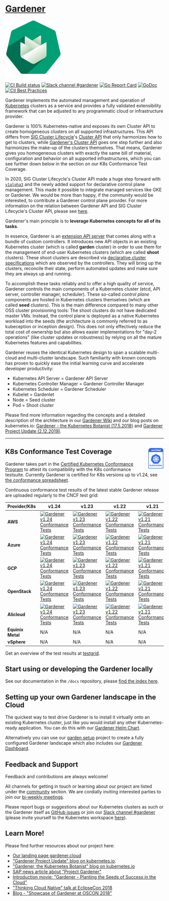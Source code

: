 # [Gardener](https://gardener.cloud)

![Gardener Logo](logo/gardener-large.png)

[![CI Build status](https://concourse.ci.gardener.cloud/api/v1/teams/gardener/pipelines/gardener-master/jobs/master-head-update-job/badge)](https://concourse.ci.gardener.cloud/teams/gardener/pipelines/gardener-master/jobs/master-head-update-job)
[![Slack channel #gardener](https://img.shields.io/badge/slack-gardener-brightgreen.svg?logo=slack)](https://kubernetes.slack.com/messages/gardener)
[![Go Report Card](https://goreportcard.com/badge/github.com/gardener/gardener)](https://goreportcard.com/report/github.com/gardener/gardener)
[![GoDoc](https://godoc.org/github.com/gardener/gardener?status.svg)](https://godoc.org/github.com/gardener/gardener)
[![CII Best Practices](https://bestpractices.coreinfrastructure.org/projects/1822/badge)](https://bestpractices.coreinfrastructure.org/projects/1822)

Gardener implements the automated management and operation of [Kubernetes](https://kubernetes.io/) clusters as a service and provides a fully validated extensibility framework that can be adjusted to any programmatic cloud or infrastructure provider.

Gardener is 100% Kubernetes-native and exposes its own Cluster API to create homogeneous clusters on all supported infrastructures. This API differs from [SIG Cluster Lifecycle](https://github.com/kubernetes/community/tree/master/sig-cluster-lifecycle)'s [Cluster API](https://github.com/kubernetes-sigs/cluster-api#cluster-api) that only harmonizes how to get to clusters, while [Gardener's Cluster API](./docs/api-reference/core.md#shoot) goes one step further and also harmonizes the make-up of the clusters themselves. That means, Gardener gives you homogeneous clusters with exactly the same bill of material, configuration and behavior on all supported infrastructures, which you can see further down below in the section on our K8s Conformance Test Coverage.

In 2020, SIG Cluster Lifecycle's Cluster API made a huge step forward with [`v1alpha3`](https://kubernetes.io/blog/2020/04/21/cluster-api-v1alpha3-delivers-new-features-and-an-improved-user-experience/) and the newly added support for declarative control plane management. This made it possible to integrate managed services like GKE or Gardener. We would be more than happy, if the community would be interested, to contribute a Gardener control plane provider. For more information on the relation between Gardener API and SIG Cluster Lifecycle's Cluster API, please see [here](docs/concepts/cluster-api.md).

Gardener's main principle is to **leverage Kubernetes concepts for all of its tasks**.

In essence, Gardener is an [extension API server](https://kubernetes.io/docs/tasks/access-kubernetes-api/setup-extension-api-server/) that comes along with a bundle of custom controllers. It introduces new API objects in an existing Kubernetes cluster (which is called **garden** cluster) in order to use them for the management of end-user Kubernetes clusters (which are called **shoot** clusters). These shoot clusters are described via [declarative cluster specifications](https://github.com/gardener/gardener/blob/master/example/90-shoot.yaml) which are observed by the controllers. They will bring up the clusters, reconcile their state, perform automated updates and make sure they are always up and running.

To accomplish these tasks reliably and to offer a high quality of service, Gardener controls the main components of a Kubernetes cluster (etcd, API server, controller manager, scheduler). These so-called *control plane* components are hosted in Kubernetes clusters themselves (which are called **seed** clusters). This is the main difference compared to many other OSS cluster provisioning tools: The shoot clusters do not have dedicated master VMs. Instead, the control plane is deployed as a native Kubernetes workload into the seeds (the architecture is commonly referred to as kubeception or inception design). This does not only effectively reduce the total cost of ownership but also allows easier implementations for "day-2 operations" (like cluster updates or robustness) by relying on all the mature Kubernetes features and capabilities.

Gardener reuses the identical Kubernetes design to span a scalable multi-cloud and multi-cluster landscape. Such familiarity with known concepts has proven to quickly ease the initial learning curve and accelerate developer productivity:
* Kubernetes API Server = Gardener API Server
* Kubernetes Controller Manager = Gardener Controller Manager
* Kubernetes Scheduler = Gardener Scheduler
* Kubelet = Gardenlet
* Node = Seed cluster
* Pod = Shoot cluster

Please find more information regarding the concepts and a detailed description of the architecture in our [Gardener Wiki](https://github.com/gardener/gardener/blob/master/docs/concepts/architecture.md) and our blog posts on kubernetes.io: [Gardener - the Kubernetes Botanist (17.5.2018)](https://kubernetes.io/blog/2018/05/17/gardener) and [Gardener Project Update (2.12.2019)](https://kubernetes.io/blog/2019/12/02/gardener-project-update).

----

## K8s Conformance Test Coverage <img src="https://raw.githubusercontent.com/cncf/artwork/master/projects/kubernetes/certified-kubernetes/versionless/color/certified-kubernetes-color.svg" alt="certified kubernetes logo" width="50" align="right"/>

Gardener takes part in the [Certified Kubernetes Conformance Program](https://www.cncf.io/certification/software-conformance/) to attest its compatibility with the K8s conformance testsuite. Currently Gardener is certified for K8s versions up to v1.24, see [the conformance spreadsheet](https://docs.google.com/spreadsheets/d/1uF9BoDzzisHSQemXHIKegMhuythuq_GL3N1mlUUK2h0/edit#gid=0&range=121:122).

Continuous conformance test results of the latest stable Gardener release are uploaded regularly to the CNCF test grid:

| Provider/K8s | v1.24 | v1.23 | v1.22 | v1.21 | v1.20 | v1.19 | v1.18 | v1.17 |
| ------------ | ------------ | ------------ | ------------ | ------------ | ---------- | ----------- | ----------- | ----------- |
| **AWS** | [![Gardener v1.24 Conformance Tests](https://testgrid.k8s.io/q/summary/conformance-gardener/Gardener,%20v1.24%20AWS/tests_status?style=svg)](https://testgrid.k8s.io/conformance-gardener#Gardener,%20v1.24%20AWS) | [![Gardener v1.23 Conformance Tests](https://testgrid.k8s.io/q/summary/conformance-gardener/Gardener,%20v1.23%20AWS/tests_status?style=svg)](https://testgrid.k8s.io/conformance-gardener#Gardener,%20v1.23%20AWS) | [![Gardener v1.22 Conformance Tests](https://testgrid.k8s.io/q/summary/conformance-gardener/Gardener,%20v1.22%20AWS/tests_status?style=svg)](https://testgrid.k8s.io/conformance-gardener#Gardener,%20v1.22%20AWS) | [![Gardener v1.21 Conformance Tests](https://testgrid.k8s.io/q/summary/conformance-gardener/Gardener,%20v1.21%20AWS/tests_status?style=svg)](https://testgrid.k8s.io/conformance-gardener#Gardener,%20v1.21%20AWS) | [![Gardener v1.20 Conformance Tests](https://testgrid.k8s.io/q/summary/conformance-gardener/Gardener,%20v1.20%20AWS/tests_status?style=svg)](https://testgrid.k8s.io/conformance-gardener#Gardener,%20v1.20%20AWS) | [![Gardener v1.19 Conformance Tests](https://testgrid.k8s.io/q/summary/conformance-gardener/Gardener,%20v1.19%20AWS/tests_status?style=svg)](https://testgrid.k8s.io/conformance-gardener#Gardener,%20v1.19%20AWS)  | [![Gardener v1.18 Conformance Tests](https://testgrid.k8s.io/q/summary/conformance-gardener/Gardener,%20v1.18%20AWS/tests_status?style=svg)](https://testgrid.k8s.io/conformance-gardener#Gardener,%20v1.18%20AWS) | [![Gardener v1.17 Conformance Tests](https://testgrid.k8s.io/q/summary/conformance-gardener/Gardener,%20v1.17%20AWS/tests_status?style=svg)](https://testgrid.k8s.io/conformance-gardener#Gardener,%20v1.17%20AWS) |
| **Azure** | [![Gardener v1.24 Conformance Tests](https://testgrid.k8s.io/q/summary/conformance-gardener/Gardener,%20v1.24%20Azure/tests_status?style=svg)](https://testgrid.k8s.io/conformance-gardener#Gardener,%20v1.24%20Azure) | [![Gardener v1.23 Conformance Tests](https://testgrid.k8s.io/q/summary/conformance-gardener/Gardener,%20v1.23%20Azure/tests_status?style=svg)](https://testgrid.k8s.io/conformance-gardener#Gardener,%20v1.23%20Azure) | [![Gardener v1.22 Conformance Tests](https://testgrid.k8s.io/q/summary/conformance-gardener/Gardener,%20v1.22%20Azure/tests_status?style=svg)](https://testgrid.k8s.io/conformance-gardener#Gardener,%20v1.22%20Azure) | [![Gardener v1.21 Conformance Tests](https://testgrid.k8s.io/q/summary/conformance-gardener/Gardener,%20v1.21%20Azure/tests_status?style=svg)](https://testgrid.k8s.io/conformance-gardener#Gardener,%20v1.21%20Azure) | [![Gardener v1.20 Conformance Tests](https://testgrid.k8s.io/q/summary/conformance-gardener/Gardener,%20v1.20%20Azure/tests_status?style=svg)](https://testgrid.k8s.io/conformance-gardener#Gardener,%20v1.20%20Azure) | [![Gardener v1.19 Conformance Tests](https://testgrid.k8s.io/q/summary/conformance-gardener/Gardener,%20v1.19%20Azure/tests_status?style=svg)](https://testgrid.k8s.io/conformance-gardener#Gardener,%20v1.19%20Azure) | [![Gardener v1.18 Conformance Tests](https://testgrid.k8s.io/q/summary/conformance-gardener/Gardener,%20v1.18%20Azure/tests_status?style=svg)](https://testgrid.k8s.io/conformance-gardener#Gardener,%20v1.18%20Azure) | [![Gardener v1.17 Conformance Tests](https://testgrid.k8s.io/q/summary/conformance-gardener/Gardener,%20v1.17%20Azure/tests_status?style=svg)](https://testgrid.k8s.io/conformance-gardener#Gardener,%20v1.17%20Azure) |
| **GCP** | [![Gardener v1.24 Conformance Tests](https://testgrid.k8s.io/q/summary/conformance-gardener/Gardener,%20v1.24%20GCE/tests_status?style=svg)](https://testgrid.k8s.io/conformance-gardener#Gardener,%20v1.24%20GCE) | [![Gardener v1.23 Conformance Tests](https://testgrid.k8s.io/q/summary/conformance-gardener/Gardener,%20v1.23%20GCE/tests_status?style=svg)](https://testgrid.k8s.io/conformance-gardener#Gardener,%20v1.23%20GCE) | [![Gardener v1.22 Conformance Tests](https://testgrid.k8s.io/q/summary/conformance-gardener/Gardener,%20v1.22%20GCE/tests_status?style=svg)](https://testgrid.k8s.io/conformance-gardener#Gardener,%20v1.22%20GCE) | [![Gardener v1.21 Conformance Tests](https://testgrid.k8s.io/q/summary/conformance-gardener/Gardener,%20v1.21%20GCE/tests_status?style=svg)](https://testgrid.k8s.io/conformance-gardener#Gardener,%20v1.21%20GCE) | [![Gardener v1.20 Conformance Tests](https://testgrid.k8s.io/q/summary/conformance-gardener/Gardener,%20v1.20%20GCE/tests_status?style=svg)](https://testgrid.k8s.io/conformance-gardener#Gardener,%20v1.20%20GCE) | [![Gardener v1.19 Conformance Tests](https://testgrid.k8s.io/q/summary/conformance-gardener/Gardener,%20v1.19%20GCE/tests_status?style=svg)](https://testgrid.k8s.io/conformance-gardener#Gardener,%20v1.19%20GCE) | [![Gardener v1.18 Conformance Tests](https://testgrid.k8s.io/q/summary/conformance-gardener/Gardener,%20v1.18%20GCE/tests_status?style=svg)](https://testgrid.k8s.io/conformance-gardener#Gardener,%20v1.18%20GCE) | [![Gardener v1.17 Conformance Tests](https://testgrid.k8s.io/q/summary/conformance-gardener/Gardener,%20v1.17%20GCE/tests_status?style=svg)](https://testgrid.k8s.io/conformance-gardener#Gardener,%20v1.17%20GCE) |
| **OpenStack** | [![Gardener v1.24 Conformance Tests](https://testgrid.k8s.io/q/summary/conformance-gardener/Gardener,%20v1.24%20OpenStack/tests_status?style=svg)](https://testgrid.k8s.io/conformance-gardener#Gardener,%20v1.24%20OpenStack) | [![Gardener v1.23 Conformance Tests](https://testgrid.k8s.io/q/summary/conformance-gardener/Gardener,%20v1.23%20OpenStack/tests_status?style=svg)](https://testgrid.k8s.io/conformance-gardener#Gardener,%20v1.23%20OpenStack) | [![Gardener v1.22 Conformance Tests](https://testgrid.k8s.io/q/summary/conformance-gardener/Gardener,%20v1.22%20OpenStack/tests_status?style=svg)](https://testgrid.k8s.io/conformance-gardener#Gardener,%20v1.22%20OpenStack) | [![Gardener v1.21 Conformance Tests](https://testgrid.k8s.io/q/summary/conformance-gardener/Gardener,%20v1.21%20OpenStack/tests_status?style=svg)](https://testgrid.k8s.io/conformance-gardener#Gardener,%20v1.21%20OpenStack) | [![Gardener v1.20 Conformance Tests](https://testgrid.k8s.io/q/summary/conformance-gardener/Gardener,%20v1.20%20OpenStack/tests_status?style=svg)](https://testgrid.k8s.io/conformance-gardener#Gardener,%20v1.20%20OpenStack) | [![Gardener v1.19 Conformance Tests](https://testgrid.k8s.io/q/summary/conformance-gardener/Gardener,%20v1.19%20OpenStack/tests_status?style=svg)](https://testgrid.k8s.io/conformance-gardener#Gardener,%20v1.19%20OpenStack) | [![Gardener v1.18 Conformance Tests](https://testgrid.k8s.io/q/summary/conformance-gardener/Gardener,%20v1.18%20OpenStack/tests_status?style=svg)](https://testgrid.k8s.io/conformance-gardener#Gardener,%20v1.18%20OpenStack) | [![Gardener v1.17 Conformance Tests](https://testgrid.k8s.io/q/summary/conformance-gardener/Gardener,%20v1.17%20OpenStack/tests_status?style=svg)](https://testgrid.k8s.io/conformance-gardener#Gardener,%20v1.17%20OpenStack) |
| **Alicloud** | [![Gardener v1.24 Conformance Tests](https://testgrid.k8s.io/q/summary/conformance-gardener/Gardener,%20v1.24%20Alibaba%20Cloud/tests_status?style=svg)](https://testgrid.k8s.io/conformance-gardener#Gardener,%20v1.24%20Alibaba%20Cloud) | [![Gardener v1.23 Conformance Tests](https://testgrid.k8s.io/q/summary/conformance-gardener/Gardener,%20v1.23%20Alibaba%20Cloud/tests_status?style=svg)](https://testgrid.k8s.io/conformance-gardener#Gardener,%20v1.23%20Alibaba%20Cloud) | [![Gardener v1.22 Conformance Tests](https://testgrid.k8s.io/q/summary/conformance-gardener/Gardener,%20v1.22%20Alibaba%20Cloud/tests_status?style=svg)](https://testgrid.k8s.io/conformance-gardener#Gardener,%20v1.22%20Alibaba%20Cloud) | [![Gardener v1.21 Conformance Tests](https://testgrid.k8s.io/q/summary/conformance-gardener/Gardener,%20v1.21%20Alibaba%20Cloud/tests_status?style=svg)](https://testgrid.k8s.io/conformance-gardener#Gardener,%20v1.21%20Alibaba%20Cloud) | [![Gardener v1.20 Conformance Tests](https://testgrid.k8s.io/q/summary/conformance-gardener/Gardener,%20v1.20%20Alibaba%20Cloud/tests_status?style=svg)](https://testgrid.k8s.io/conformance-gardener#Gardener,%20v1.20%20Alibaba%20Cloud) | [![Gardener v1.19 Conformance Tests](https://testgrid.k8s.io/q/summary/conformance-gardener/Gardener,%20v1.19%20Alibaba%20Cloud/tests_status?style=svg)](https://testgrid.k8s.io/conformance-gardener#Gardener,%20v1.19%20Alibaba%20Cloud) | [![Gardener v1.18 Conformance Tests](https://testgrid.k8s.io/q/summary/conformance-gardener/Gardener,%20v1.18%20Alibaba%20Cloud/tests_status?style=svg)](https://testgrid.k8s.io/conformance-gardener#Gardener,%20v1.18%20Alibaba%20Cloud) | [![Gardener v1.17 Conformance Tests](https://testgrid.k8s.io/q/summary/conformance-gardener/Gardener,%20v1.17%20Alibaba%20Cloud/tests_status?style=svg)](https://testgrid.k8s.io/conformance-gardener#Gardener,%20v1.17%20Alibaba%20Cloud) |
| **Equinix Metal** | N/A | N/A | N/A | N/A | N/A | N/A | N/A | N/A |
| **vSphere** | N/A | N/A | N/A | N/A | N/A | N/A | N/A | N/A |

Get an overview of the test results at [testgrid](https://testgrid.k8s.io/conformance-gardener).

## Start using or developing the Gardener locally

See our documentation in the `/docs` repository, please [find the index here](docs/README.md).

## Setting up your own Gardener landscape in the Cloud

The quickest way to test drive Gardener is to install it virtually onto an existing Kubernetes cluster, just like you would install any other Kubernetes-ready application. You can do this with our [Gardener Helm Chart](https://github.com/gardener/gardener/tree/master/charts/gardener).

Alternatively you can use our [garden setup](https://github.com/gardener/garden-setup) project to create a fully configured Gardener landscape which also includes our [Gardener Dashboard](https://github.com/gardener/dashboard).

## Feedback and Support

Feedback and contributions are always welcome!

All channels for getting in touch or learning about our project are listed under the [community](https://gardener.cloud/docs/contribute/#community) section. We are cordially inviting interested parties to join our [bi-weekly meetings](https://gardener.cloud/docs/contribute/#bi-weekly-meetings).

Please report bugs or suggestions about our Kubernetes clusters as such or the Gardener itself as [GitHub issues](https://github.com/gardener/gardener/issues) or join our [Slack channel #gardener](https://kubernetes.slack.com/messages/gardener) (please invite yourself to the Kubernetes workspace [here](http://slack.k8s.io)).

## Learn More!

Please find further resources about our project here:

* [Our landing page gardener.cloud](https://gardener.cloud/)
* ["Gardener Project Update" blog on kubernetes.io](https://kubernetes.io/blog/2019/12/02/gardener-project-update/).
* ["Gardener, the Kubernetes Botanist" blog on kubernetes.io](https://kubernetes.io/blog/2018/05/17/gardener/)
* [SAP news article about "Project Gardener"](https://news.sap.com/2018/11/hasso-plattner-founders-award-finalist-profile-project-gardener/)
* [Introduction movie: "Gardener - Planting the Seeds of Success in the Cloud"](https://www.sap-tv.com/video/40962/gardener-planting-the-seeds-of-success-in-the-cloud)
* ["Thinking Cloud Native" talk at EclipseCon 2018](https://www.youtube.com/watch?v=bfw22WPg99A)
* [Blog - "Showcase of Gardener at OSCON 2018"](https://blogs.sap.com/2018/07/26/showcase-of-gardener-at-oscon/)
